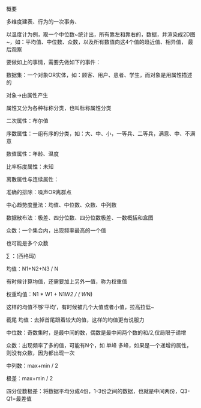 概要

多维度建表、行为的一次事务、

以温度计为例，取一个中位数~统计出，所有靠左和靠右的，数据，并渲染成2D图~，如：平均值、中位数、众数，以及所有数值向这4个值的趋近值、相异值， 最后观察

要做如上的事情，需要先做如下的事件：

数据集：一个对象OR实体，如：顾客、用户、患者、学生，而对象是用属性描述的

对象->由属性产生

属性又分为各种标称分类，也叫标称属性分类

二次属性：布尔值

序数属性：一组有序的分类，如：大、中、小，一等兵、二等兵，满意、中、不满意

数值属性：年龄、温度

比率标度属性：未知

离散属性与连续属性：

准确的排除：噪声OR离群点

中心趋势度量法：均值、中位数、众数、中列数

数据散布法：极差、四分位数、四分位数极差、一数概括和盒图

众数：一个集合内，出现频率最高的一个值

也可能是多个众数

∑ ：(西格玛)

均值：N1+N2+N3 / N

有时候计算均值，还需要加上另外一值，称为权重值

权重均值：N1 * W1 + N1*W2 / ( W*N)

这样的均值不够‘平均’，有时候被几个大值或者小值，拉高拉低~

截尾 均值：去掉首尾跟着较大的值，这样的均值更有说服力

中位数：奇数集时，是最中间的数，偶数是最中间两个数的和/2,仅局限于递增

众数：出现频率了多的值，可能有N个，如 单峰 多峰，如果是一个递增的属性，则没有众数，因为都出现一次

中列数：max+min / 2

极差：max+min / 2

四分位数极差：将数据平均分成4份，1-3份之间的数据，也就是中间两份，Q3-Q1=最差值